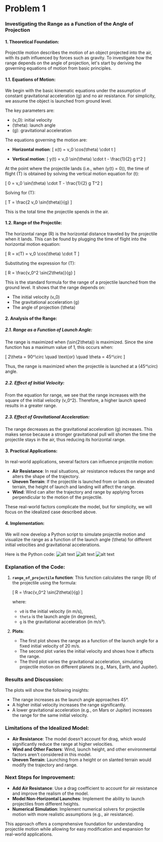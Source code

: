 # Problem 1

### Investigating the Range as a Function of the Angle of Projection

#### 1. **Theoretical Foundation:**

Projectile motion describes the motion of an object projected into the air, with its path influenced by forces such as gravity. To investigate how the range depends on the angle of projection, let's start by deriving the governing equations of motion from basic principles.

#### 1.1. **Equations of Motion:**

We begin with the basic kinematic equations under the assumption of constant gravitational acceleration \(g\) and no air resistance. For simplicity, we assume the object is launched from ground level.

The key parameters are:
- \(v_0\): initial velocity
- \(\theta\): launch angle
- \(g\): gravitational acceleration

The equations governing the motion are:

- **Horizontal motion**:
  \[
  x(t) = v_0 \cos(\theta) \cdot t
  \]

- **Vertical motion**:
  \[
  y(t) = v_0 \sin(\theta) \cdot t - \frac{1}{2} g t^2
  \]

At the point where the projectile lands (i.e., when \(y(t) = 0\)), the time of flight \(T\) is obtained by solving the vertical motion equation for \(t\):

\[
0 = v_0 \sin(\theta) \cdot T - \frac{1}{2} g T^2
\]

Solving for \(T\):

\[
T = \frac{2 v_0 \sin(\theta)}{g}
\]

This is the total time the projectile spends in the air.

#### 1.2. **Range of the Projectile:**

The horizontal range \(R\) is the horizontal distance traveled by the projectile when it lands. This can be found by plugging the time of flight into the horizontal motion equation:

\[
R = x(T) = v_0 \cos(\theta) \cdot T
\]

Substituting the expression for \(T\):

\[
R = \frac{v_0^2 \sin(2\theta)}{g}
\]

This is the standard formula for the range of a projectile launched from the ground level. It shows that the range depends on:
- The initial velocity \(v_0\)
- The gravitational acceleration \(g\)
- The angle of projection \(\theta\)

#### 2. **Analysis of the Range:**

##### 2.1. **Range as a Function of Launch Angle:**

The range is maximized when \(\sin(2\theta)\) is maximized. Since the sine function has a maximum value of 1, this occurs when:

\[
2\theta = 90^\circ \quad \text{or} \quad \theta = 45^\circ
\]

Thus, the range is maximized when the projectile is launched at a \(45^\circ\) angle.

##### 2.2. **Effect of Initial Velocity:**

From the equation for range, we see that the range increases with the square of the initial velocity \(v_0^2\). Therefore, a higher launch speed results in a greater range.

##### 2.3. **Effect of Gravitational Acceleration:**

The range decreases as the gravitational acceleration \(g\) increases. This makes sense because a stronger gravitational pull will shorten the time the projectile stays in the air, thus reducing its horizontal range.

#### 3. **Practical Applications:**

In real-world applications, several factors can influence projectile motion:
- **Air Resistance**: In real situations, air resistance reduces the range and alters the shape of the trajectory.
- **Uneven Terrain**: If the projectile is launched from or lands on elevated terrain, the height of launch and landing will affect the range.
- **Wind**: Wind can alter the trajectory and range by applying forces perpendicular to the motion of the projectile.

These real-world factors complicate the model, but for simplicity, we will focus on the idealized case described above.

#### 4. **Implementation:**

We will now develop a Python script to simulate projectile motion and visualize the range as a function of the launch angle \(\theta\) for different initial velocities and gravitational accelerations.

Here is the Python code:
![alt text](image-9.png)
![alt text](image-11.png)
![alt text](image-12.png)
### **Explanation of the Code:**

1. **`range_of_projectile` function**: 
   This function calculates the range \(R\) of the projectile using the formula:

   \[
   R = \frac{v_0^2 \sin(2\theta)}{g}
   \]

   where:
   - `v0` is the initial velocity (in m/s),
   - `theta` is the launch angle (in degrees),
   - `g` is the gravitational acceleration (in m/s²).

2. **Plots**:
   - The first plot shows the range as a function of the launch angle for a fixed initial velocity of 20 m/s.
   - The second plot varies the initial velocity and shows how it affects the range.
   - The third plot varies the gravitational acceleration, simulating projectile motion on different planets (e.g., Mars, Earth, and Jupiter).

### **Results and Discussion:**

The plots will show the following insights:
- The range increases as the launch angle approaches 45°.
- A higher initial velocity increases the range significantly.
- A lower gravitational acceleration (e.g., on Mars or Jupiter) increases the range for the same initial velocity.

### **Limitations of the Idealized Model:**

- **Air Resistance**: The model doesn't account for drag, which would significantly reduce the range at higher velocities.
- **Wind and Other Factors**: Wind, launch height, and other environmental factors aren't considered in this model.
- **Uneven Terrain**: Launching from a height or on slanted terrain would modify the trajectory and range.

### **Next Steps for Improvement:**
- **Add Air Resistance**: Use a drag coefficient to account for air resistance and improve the realism of the model.
- **Model Non-Horizontal Launches**: Implement the ability to launch projectiles from different heights.
- **Numerical Simulation**: Implement numerical solvers for projectile motion with more realistic assumptions (e.g., air resistance).

This approach offers a comprehensive foundation for understanding projectile motion while allowing for easy modification and expansion for real-world applications.